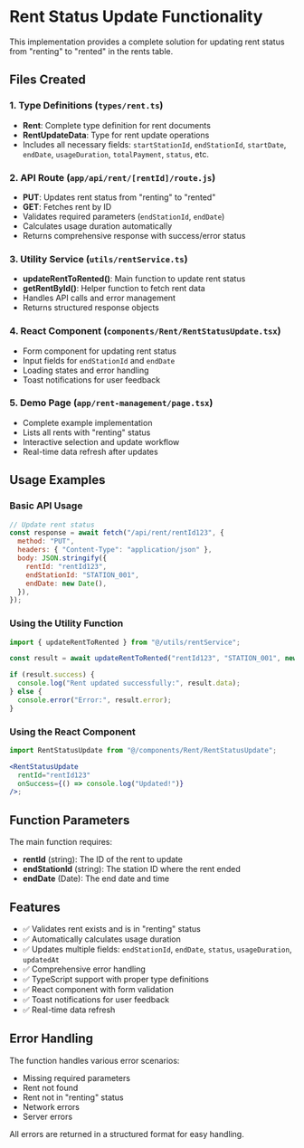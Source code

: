 # Rent Status Update Functionality

This implementation provides a complete solution for updating rent status from "renting" to "rented" in the rents table.

## Files Created

### 1. Type Definitions (`types/rent.ts`)

- **Rent**: Complete type definition for rent documents
- **RentUpdateData**: Type for rent update operations
- Includes all necessary fields: `startStationId`, `endStationId`, `startDate`, `endDate`, `usageDuration`, `totalPayment`, `status`, etc.

### 2. API Route (`app/api/rent/[rentId]/route.js`)

- **PUT**: Updates rent status from "renting" to "rented"
- **GET**: Fetches rent by ID
- Validates required parameters (`endStationId`, `endDate`)
- Calculates usage duration automatically
- Returns comprehensive response with success/error status

### 3. Utility Service (`utils/rentService.ts`)

- **updateRentToRented()**: Main function to update rent status
- **getRentById()**: Helper function to fetch rent data
- Handles API calls and error management
- Returns structured response objects

### 4. React Component (`components/Rent/RentStatusUpdate.tsx`)

- Form component for updating rent status
- Input fields for `endStationId` and `endDate`
- Loading states and error handling
- Toast notifications for user feedback

### 5. Demo Page (`app/rent-management/page.tsx`)

- Complete example implementation
- Lists all rents with "renting" status
- Interactive selection and update workflow
- Real-time data refresh after updates

## Usage Examples

### Basic API Usage

```javascript
// Update rent status
const response = await fetch("/api/rent/rentId123", {
  method: "PUT",
  headers: { "Content-Type": "application/json" },
  body: JSON.stringify({
    rentId: "rentId123",
    endStationId: "STATION_001",
    endDate: new Date(),
  }),
});
```

### Using the Utility Function

```javascript
import { updateRentToRented } from "@/utils/rentService";

const result = await updateRentToRented("rentId123", "STATION_001", new Date());

if (result.success) {
  console.log("Rent updated successfully:", result.data);
} else {
  console.error("Error:", result.error);
}
```

### Using the React Component

```jsx
import RentStatusUpdate from "@/components/Rent/RentStatusUpdate";

<RentStatusUpdate
  rentId="rentId123"
  onSuccess={() => console.log("Updated!")}
/>;
```

## Function Parameters

The main function requires:

- **rentId** (string): The ID of the rent to update
- **endStationId** (string): The station ID where the rent ended
- **endDate** (Date): The end date and time

## Features

- ✅ Validates rent exists and is in "renting" status
- ✅ Automatically calculates usage duration
- ✅ Updates multiple fields: `endStationId`, `endDate`, `status`, `usageDuration`, `updatedAt`
- ✅ Comprehensive error handling
- ✅ TypeScript support with proper type definitions
- ✅ React component with form validation
- ✅ Toast notifications for user feedback
- ✅ Real-time data refresh

## Error Handling

The function handles various error scenarios:

- Missing required parameters
- Rent not found
- Rent not in "renting" status
- Network errors
- Server errors

All errors are returned in a structured format for easy handling.
